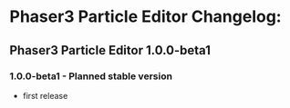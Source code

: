 # Phaser3 Particle Editor Changelog:

## Phaser3 Particle Editor 1.0.0-beta1

### 1.0.0-beta1 - Planned stable version

- first release
